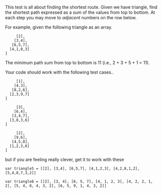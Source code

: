 
This test is all about finding the shortest route. Given we have triangle, find the shortest path expressed as a *sum* of the values from top to bottom. At each step you may move to *adjacent* numbers on the row below.

For example, given the following triangle as an array.

``` var triangle = [
     [2],
    [3,4],
   [6,5,7],
  [4,1,8,3]
]
```

The minimum path sum from top to bottom is 11 (i.e., 2 + 3 + 5 + 1 = 11).

Your code should work with the following test cases..

``` var triangle1 = [
     [1],
    [4,3],
   [8,2,6],
  [2,3,9,7]
]
```

``` var triangle2 = [
     [3],
    [6,4],
   [3,4,7],
  [3,8,3,6]
]
```

``` var triangle3 = [
     [2],
    [9,6],
   [4,5,8],
  [1,2,3,6]
]
```

but if you are feeling really clever, get it to work with these

`var triangle5 = [[2], [3,4], [6,5,7], [4,1,2,3], [4,2,8,1,2],[5,4,8,7,3,2]]`

`var triangle6 = [[2], [3, 4], [6, 5, 7], [4, 1, 2, 3], [4, 2, 2, 1, 2], [5, 4, 8, 4, 3, 2], [6, 5, 9, 1, 4, 3, 2]]`
